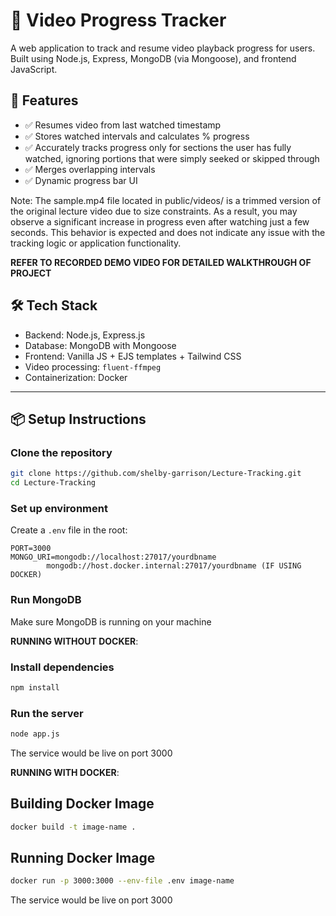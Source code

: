 
# 🎥 Video Progress Tracker

A web application to track and resume video playback progress for users. Built using Node.js, Express, MongoDB (via Mongoose), and frontend JavaScript.

## 🚀 Features

- ✅ Resumes video from last watched timestamp
- ✅ Stores watched intervals and calculates % progress
- ✅ Accurately tracks progress only for sections the user has fully watched, ignoring portions that were simply seeked or skipped through
- ✅ Merges overlapping intervals
- ✅ Dynamic progress bar UI


Note: The sample.mp4 file located in public/videos/ is a trimmed version of the original lecture video due to size constraints. As a result, you may observe a significant increase in progress even after watching just a few seconds. This behavior is expected and does not indicate any issue with the tracking logic or application functionality. 

**REFER TO RECORDED DEMO VIDEO FOR DETAILED WALKTHROUGH OF PROJECT**

## 🛠️ Tech Stack

- Backend: Node.js, Express.js
- Database: MongoDB with Mongoose
- Frontend: Vanilla JS + EJS templates + Tailwind CSS
- Video processing: `fluent-ffmpeg`
- Containerization: Docker
---

## 📦 Setup Instructions

### Clone the repository

```bash
git clone https://github.com/shelby-garrison/Lecture-Tracking.git
cd Lecture-Tracking
````

### Set up environment

Create a `.env` file in the root:

```env
PORT=3000
MONGO_URI=mongodb://localhost:27017/yourdbname
        mongodb://host.docker.internal:27017/yourdbname (IF USING DOCKER)
```

###  Run MongoDB

Make sure MongoDB is running on your machine

**RUNNING WITHOUT DOCKER**:
  
### Install dependencies

```bash
npm install
```


### Run the server

```bash
node app.js
```
The service would be live on port 3000


**RUNNING WITH DOCKER**:

## Building Docker Image

```bash
docker build -t image-name .
```

## Running Docker Image

```bash
docker run -p 3000:3000 --env-file .env image-name
```

The service would be live on port 3000






